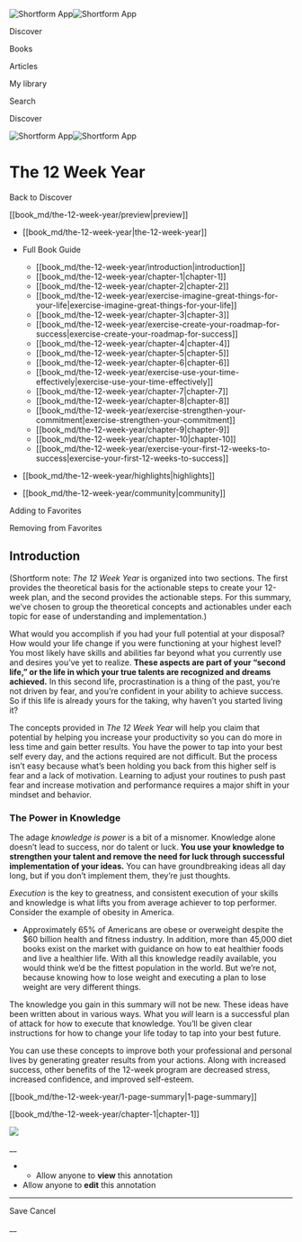 ![Shortform App](/img/logo.36a2399e.svg)![Shortform App](/img/logo-dark.70c1b072.svg)

Discover

Books

Articles

My library

Search

Discover

![Shortform App](/img/logo.36a2399e.svg)![Shortform App](/img/logo-dark.70c1b072.svg)

# The 12 Week Year

Back to Discover

[[book_md/the-12-week-year/preview|preview]]

  * [[book_md/the-12-week-year|the-12-week-year]]
  * Full Book Guide

    * [[book_md/the-12-week-year/introduction|introduction]]
    * [[book_md/the-12-week-year/chapter-1|chapter-1]]
    * [[book_md/the-12-week-year/chapter-2|chapter-2]]
    * [[book_md/the-12-week-year/exercise-imagine-great-things-for-your-life|exercise-imagine-great-things-for-your-life]]
    * [[book_md/the-12-week-year/chapter-3|chapter-3]]
    * [[book_md/the-12-week-year/exercise-create-your-roadmap-for-success|exercise-create-your-roadmap-for-success]]
    * [[book_md/the-12-week-year/chapter-4|chapter-4]]
    * [[book_md/the-12-week-year/chapter-5|chapter-5]]
    * [[book_md/the-12-week-year/chapter-6|chapter-6]]
    * [[book_md/the-12-week-year/exercise-use-your-time-effectively|exercise-use-your-time-effectively]]
    * [[book_md/the-12-week-year/chapter-7|chapter-7]]
    * [[book_md/the-12-week-year/chapter-8|chapter-8]]
    * [[book_md/the-12-week-year/exercise-strengthen-your-commitment|exercise-strengthen-your-commitment]]
    * [[book_md/the-12-week-year/chapter-9|chapter-9]]
    * [[book_md/the-12-week-year/chapter-10|chapter-10]]
    * [[book_md/the-12-week-year/exercise-your-first-12-weeks-to-success|exercise-your-first-12-weeks-to-success]]
  * [[book_md/the-12-week-year/highlights|highlights]]
  * [[book_md/the-12-week-year/community|community]]



Adding to Favorites 

Removing from Favorites 

## Introduction

(Shortform note: _The 12 Week Year_ is organized into two sections. The first provides the theoretical basis for the actionable steps to create your 12-week plan, and the second provides the actionable steps. For this summary, we’ve chosen to group the theoretical concepts and actionables under each topic for ease of understanding and implementation.)

What would you accomplish if you had your full potential at your disposal? How would your life change if you were functioning at your highest level? You most likely have skills and abilities far beyond what you currently use and desires you’ve yet to realize. **These aspects are part of your “second life,” or the life in which your true talents are recognized and dreams achieved.** In this second life, procrastination is a thing of the past, you’re not driven by fear, and you’re confident in your ability to achieve success. So if this life is already yours for the taking, why haven’t you started living it?

The concepts provided in _The 12 Week Year_ will help you claim that potential by helping you increase your productivity so you can do more in less time and gain better results. You have the power to tap into your best self every day, and the actions required are not difficult. But the process isn’t easy because what’s been holding you back from this higher self is fear and a lack of motivation. Learning to adjust your routines to push past fear and increase motivation and performance requires a major shift in your mindset and behavior.

### The Power in Knowledge

The adage _knowledge is power_ is a bit of a misnomer. Knowledge alone doesn’t lead to success, nor do talent or luck. **You use your knowledge to strengthen your talent and remove the need for luck through successful implementation of your ideas.** You can have groundbreaking ideas all day long, but if you don’t implement them, they’re just thoughts.

_Execution_ is the key to greatness, and consistent execution of your skills and knowledge is what lifts you from average achiever to top performer. Consider the example of obesity in America.

  * Approximately 65% of Americans are obese or overweight despite the $60 billion health and fitness industry. In addition, more than 45,000 diet books exist on the market with guidance on how to eat healthier foods and live a healthier life. With all this knowledge readily available, you would think we’d be the fittest population in the world. But we’re not, because knowing how to lose weight and executing a plan to lose weight are very different things. 



The knowledge you gain in this summary will not be new. These ideas have been written about in various ways. What you _will_ learn is a successful plan of attack for how to execute that knowledge. You’ll be given clear instructions for how to change your life today to tap into your best future.

You can use these concepts to improve both your professional and personal lives by generating greater results from your actions. Along with increased success, other benefits of the 12-week program are decreased stress, increased confidence, and improved self-esteem.

[[book_md/the-12-week-year/1-page-summary|1-page-summary]]

[[book_md/the-12-week-year/chapter-1|chapter-1]]

![](https://bat.bing.com/action/0?ti=56018282&Ver=2&mid=6669fab7-9f43-4bd7-b2c2-5881c9961ab5&sid=f30c5e70639211ee87d33f0876d93783&vid=f30c9700639211eeb3a75d830392c94f&vids=0&msclkid=N&pi=0&lg=en-US&sw=800&sh=600&sc=24&nwd=1&tl=Shortform%20%7C%20Book&p=https%3A%2F%2Fwww.shortform.com%2Fapp%2Fbook%2Fthe-12-week-year%2Fintroduction&r=&lt=512&evt=pageLoad&sv=1&rn=557650)

__

  *   * Allow anyone to **view** this annotation
  * Allow anyone to **edit** this annotation



* * *

Save Cancel

__



